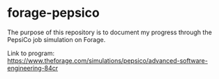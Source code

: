 # forage-pepsico
The purpose of this repository is to document my progress through the PepsiCo job simulation on Forage.

Link to program: https://www.theforage.com/simulations/pepsico/advanced-software-engineering-84cr
